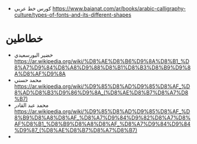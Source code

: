 * كورس خط عربي https://www.baianat.com/ar/books/arabic-calligraphy-culture/types-of-fonts-and-its-different-shapes


# خطاطين 
* خضير البورسعيدي https://ar.wikipedia.org/wiki/%D8%AE%D8%B6%D9%8A%D8%B1_%D8%A7%D9%84%D8%A8%D9%88%D8%B1%D8%B3%D8%B9%D9%8A%D8%AF%D9%8A
* محمد حسني https://ar.wikipedia.org/wiki/%D9%85%D8%AD%D9%85%D8%AF_%D8%AD%D8%B3%D9%86%D9%8A_(%D8%AE%D8%B7%D8%A7%D8%B7)
* محمد عبد القادر https://ar.wikipedia.org/wiki/%D9%85%D8%AD%D9%85%D8%AF_%D8%B9%D8%A8%D8%AF_%D8%A7%D9%84%D9%82%D8%A7%D8%AF%D8%B1_%D8%B9%D8%A8%D8%AF_%D8%A7%D9%84%D9%84%D9%87_(%D8%AE%D8%B7%D8%A7%D8%B7)
* 
